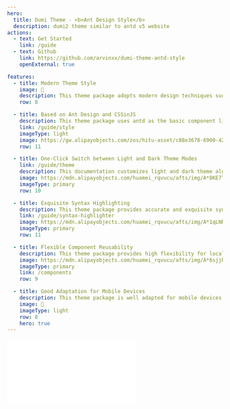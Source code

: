 ```yaml
---
hero:
  title: Dumi Theme - <b>Ant Design Style</b>
  description: dumi2 theme similar to antd v5 website
actions:
  - text: Get Started
    link: /guide
  - text: Github
    link: https://github.com/arvinxx/dumi-theme-antd-style
    openExternal: true

features:
  - title: Modern Theme Style
    image: 💠
    description: This theme package adopts modern design techniques such as fluid colors, frosted glass, light and shadow textures, natural dynamic effects, presenting the interface in a more concise and beautiful way, making the documentation more intuitive, readable, and user-friendly.
    row: 8

  - title: Based on Ant Design and CSSinJS
    description: This theme package uses antd as the basic component library and utilizes CSSinJS to implement the style scheme, helping to better control the details of the style, and improve the reusability and maintainability of the style. It uses the antd-style style library at the bottom, making the style writing more flexible, readable, and easy to maintain. <quotient>This theme package can be considered as a by-product of developing antd-style</quotient>
    link: /guide/style
    imageType: light
    image: https://gw.alipayobjects.com/zos/hitu-asset/c88e3678-6900-4289-8538-31367c2d30f2/hitu-1609235995955-image.png
    row: 11

  - title: One-Click Switch between Light and Dark Theme Modes
    link: /guide/theme
    description: This documentation customizes light and dark theme algorithms based on antd v5, providing aesthetically pleasing and user-friendly light and dark themes by default. Users can choose the theme mode according to their preferences, and obtain a good reading experience in different lighting environments.
    image: https://mdn.alipayobjects.com/huamei_rqvucu/afts/img/A*8KE7T7l39J0AAAAAAAAAAAAADoN6AQ/original
    imageType: primary
    row: 10

  - title: Exquisite Syntax Highlighting
    description: This theme package provides accurate and exquisite syntax highlighting features. It uses modern syntax highlighting libraries Shiki and Prism at the bottom, and provides rich code highlighting schemes to help users better read the code. <quotient>Subsequent consideration will be given to supporting features such as code block segment highlighting and keyword highlighting</quotient>
    link: /guide/syntax-highlighter
    image: https://mdn.alipayobjects.com/huamei_rqvucu/afts/img/A*1qLNRrRGFsQAAAAAAAAAAAAADoN6AQ/original
    imageType: primary
    row: 11

  - title: Flexible Component Reusability
    description: This theme package provides high flexibility for local theme customization, exporting high-quality components from the theme package by default, which can be reused as independent modules. Developers can freely combine and use the components in the dumi local theme package.
    image: https://mdn.alipayobjects.com/huamei_rqvucu/afts/img/A*6sjjRa7lLhAAAAAAAAAAAAAADoN6AQ/original
    imageType: primary
    link: /components
    row: 9

  - title: Good Adaptation for Mobile Devices
    description: This theme package is well adapted for mobile devices, with multiple layout implementations made easy based on the flexible style scheme of CSSinJS. Users can experience consistent and smooth operations across multiple platforms.
    image: 📱
    imageType: light
    row: 8
    hero: true
---
```


<embed src="../../README.md"></embed>
